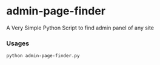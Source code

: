 # admin-page-finder
A Very Simple Python Script to find admin panel of any site
### Usages
```
python admin-page-finder.py
```
